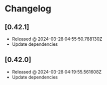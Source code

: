 # Changelog

## [0.42.1]

- Released @ 2024-03-28 04:55:50.788130Z
- Update dependencies

## [0.42.0]

- Released @ 2024-03-28 04:19:55.561608Z
- Update dependencies
